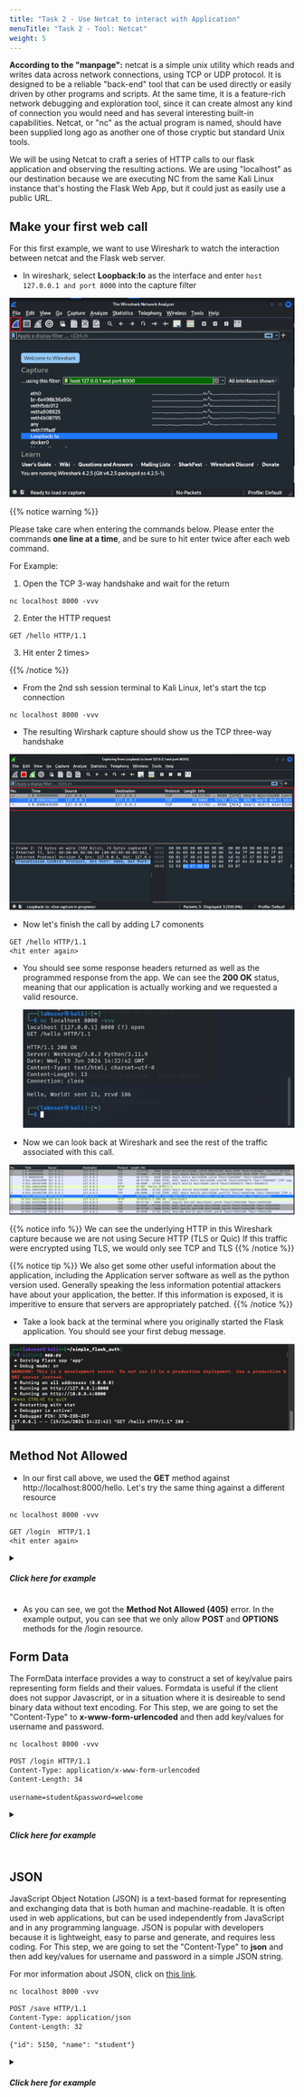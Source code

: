 ```yaml
---
title: "Task 2 - Use Netcat to interact with Application"
menuTitle: "Task 2 - Tool: Netcat"
weight: 5
---
```


**According to the "manpage":** netcat is  a simple unix utility which reads and writes data across network connections, using TCP or UDP protocol. It is designed to be a reliable "back-end" tool  that  can  be used  directly or easily driven by other programs and scripts.  At the same time, it is a feature-rich network debugging and exploration tool, since it can create almost any  kind of  connection you would need and has several interesting built-in capabilities.  Netcat, or "nc" as the actual program is named, should have been supplied long ago as another one of those cryptic but standard Unix tools.

We will be using Netcat to craft a series of HTTP calls to our flask application and observing the resulting actions.  We are using "localhost" as our destination because we are executing NC from the same Kali Linux instance that's hosting the Flask Web App, but it could just as easily use a public URL.

## Make your first web call
For this first example, we want to use Wireshark to watch the interaction between netcat and the Flask web server.

- In wireshark, select **Loopback:lo** as the interface and enter ```host 127.0.0.1 and port 8000``` into the capture filter

![Shark start](shark_start.png)

{{% notice warning %}} 

Please take care when entering the commands below. Please enter the commands **one line at a time**, and be sure to hit enter twice after each web command. 

  For Example:
  
  1. Open the TCP 3-way handshake and wait for the return
    
  ```
  nc localhost 8000 -vvv
  ```

  2. Enter the HTTP request

  ```
  GET /hello HTTP/1.1
  ``` 

  3. Hit enter 2 times>
  
{{% /notice %}}



- From the 2nd ssh session terminal to Kali Linux, let's start the tcp connection

```
nc localhost 8000 -vvv
```

- The resulting Wirshark capture should show us the TCP three-way handshake

![TCP HS](tcp-hs.png)

- Now let's finish the call by adding L7 comonents 

```
GET /hello HTTP/1.1
<hit enter again>
```

- You should see some response headers returned as well as the programmed response from the app. We can see the **200 OK** status, meaning that our application is actually working and we requested a valid resource.

  ![GET Hello](nc_get_hello.png)


- Now we can look back at Wireshark and see the rest of the traffic associated with this call.

![http ws](http-ws.png)

{{% notice info %}} We can see the underlying HTTP in this Wireshark capture because we are not using Secure HTTP (TLS or Quic) If this traffic were encrypted using TLS, we would only see TCP and TLS {{% /notice %}}

{{% notice tip %}}
We also get some other useful information about the application, including the Application server software as well as the python version used.  Generally speaking the less information potential attackers have about your application, the better.  If this information is exposed, it is imperitive to ensure that servers are appropriately patched.
{{% /notice  %}}

- Take a look back at the terminal where you originally started the Flask application.  You should see your first debug message.

![Flask Debug](flask_debug.png)

## Method Not Allowed

- In our first call above, we used the **GET** method against http://localhost:8000/hello.  Let's try the same thing against a different resource


```
nc localhost 8000 -vvv
```

```
GET /login  HTTP/1.1
<hit enter again>
```
<details>
  <summary><h5><b>Click here for example</b></h5></summary>
   
   ![No GET](flask_noget.png)

</details>

- As you can see, we got the **Method Not Allowed (405)** error. In the example output, you can see that we only allow **POST** and **OPTIONS** methods for the /login resource.

## Form Data

The FormData interface provides a way to construct a set of key/value pairs representing form fields and their values. Formdata is useful if the client does not suppor Javascript, or in a situation where it is desireable to send binary data without text encoding.  For This step, we are going to set the "Content-Type" to **x-www-form-urlencoded** and then add key/values for username and password.

```
nc localhost 8000 -vvv
```
```
POST /login HTTP/1.1
Content-Type: application/x-www-form-urlencoded
Content-Length: 34

username=student&password=welcome
```

<details>
  <summary><h5><b>Click here for example</b></h5></summary>
   
   ![Flask Login](flask_login.png)

</details>


## JSON

JavaScript Object Notation (JSON) is a text-based format for representing and exchanging data that is both human and machine-readable. It is often used in web applications, but can be used independently from JavaScript and in any programming language. JSON is popular with developers because it is lightweight, easy to parse and generate, and requires less coding.  For This step, we are going to set the "Content-Type" to **json** and then add key/values for username and password in a simple JSON string.  

For mor information about JSON, click on [this link](https://www.w3schools.com/js/js_json_intro.asp).

```
nc localhost 8000 -vvv
```
```
POST /save HTTP/1.1
Content-Type: application/json
Content-Length: 32

{"id": 5150, "name": "student"}

```

<details>
  <summary><h5><b>Click here for example</b></h5></summary>
   
   ![Flask JSON](flask_json.png)

</details>